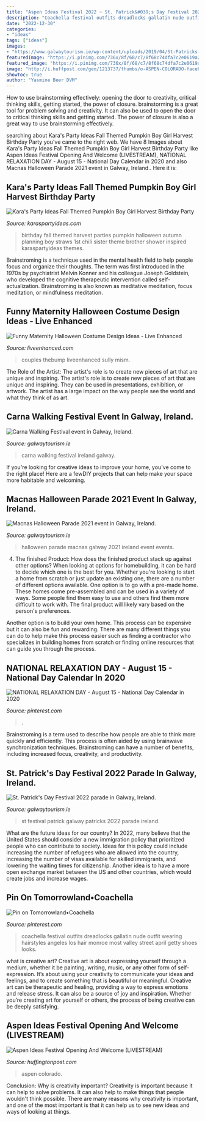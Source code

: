 ```yaml
---
title: "Aspen Ideas Festival 2022 ~ St. Patrick&#039;s Day Festival 2022 Parade In Galway, Ireland."
description: "Coachella festival outfits dreadlocks gallatin nude outfit wearing hairstyles angeles los hair monroe most valley street april getty shoes looks"
date: "2022-12-30"
categories:
- "ideas"
tags: ["ideas"]
images:
- "https://www.galwaytourism.ie/wp-content/uploads/2019/04/St-Patricks-Day-Festival.jpg"
featuredImage: "https://i.pinimg.com/736x/8f/68/c7/8f68c74dfa7c2e0619a2f12d36ccd36a--funny-fashion-fashion-.jpg"
featured_image: "https://i.pinimg.com/736x/8f/68/c7/8f68c74dfa7c2e0619a2f12d36ccd36a--funny-fashion-fashion-.jpg"
image: "http://i.huffpost.com/gen/1213737/thumbs/o-ASPEN-COLORADO-facebook.jpg"
ShowToc: true
author: "Yasmine Beer DVM"
---
```



How to use brainstorming effectively: opening the door to creativity, critical thinking skills, getting started, the power of closure.
brainstorming is a great tool for problem solving and creativity. It can also be used to open the door to critical thinking skills and getting started. The power of closure is also a great way to use brainstorming effectively.

	

		
searching about Kara&#039;s Party Ideas Fall Themed Pumpkin Boy Girl Harvest Birthday Party you've came to the right web. We have 8 Images about Kara&#039;s Party Ideas Fall Themed Pumpkin Boy Girl Harvest Birthday Party like Aspen Ideas Festival Opening And Welcome (LIVESTREAM), NATIONAL RELAXATION DAY - August 15 - National Day Calendar in 2020 and also Macnas Halloween Parade 2021 event in Galway, Ireland.. Here it is:
		
    
## Kara&#039;s Party Ideas Fall Themed Pumpkin Boy Girl Harvest Birthday Party

<img loading=lazy src="https://www.karaspartyideas.com/wp-content/uploads/2012/11/IMG_2461_600x600.jpg" onerror="this.onerror=null;this.src='https://tse3.mm.bing.net/th?id=OIP.li1Ut-TKBqEDHMDaZ4izUQHaHa&amp;pid=15.1';" alt="Kara&#039;s Party Ideas Fall Themed Pumpkin Boy Girl Harvest Birthday Party">

_Source: karaspartyideas.com_

>birthday fall themed harvest parties pumpkin halloween autumn planning boy straws 1st chili sister theme brother shower inspired karaspartyideas themes. 

	

Brainstroming is a technique used in the mental health field to help people focus and organize their thoughts. The term was first introduced in the 1970s by psychiatrist Melvin Konner and his colleague Joseph Goldstein, who developed the cognitive therapeutic intervention called self-actualization. Brainstroming is also known as meditative meditation, focus meditation, or mindfulness meditation.

    
## Funny Maternity Halloween Costume Design Ideas - Live Enhanced

<img loading=lazy src="https://www.liveenhanced.com/wp-content/uploads/2020/09/pregnancy-halloween-costumes-1-1-711x1024.jpg" onerror="this.onerror=null;this.src='https://tse2.mm.bing.net/th?id=OIP.QYlYCbTAZ68zhlfgviMc9gHaKq&amp;pid=15.1';" alt="Funny Maternity Halloween Costume Design Ideas - Live Enhanced">

_Source: liveenhanced.com_

>couples thebump liveenhanced sully mism. 

	

The Role of the Artist: The artist's role is to create new pieces of art that are unique and inspiring.
The artist's role is to create new pieces of art that are unique and inspiring. They can be used in presentations, exhibition, or artwork. The artist has a large impact on the way people see the world and what they think of as art.

    
## Carna Walking Festival Event In Galway, Ireland.

<img loading=lazy src="https://www.galwaytourism.ie/wp-content/uploads/2019/04/Carna-Walking-Festival.jpg" onerror="this.onerror=null;this.src='https://tse1.mm.bing.net/th?id=OIP.961ni2nhTyRAd3_ps_okQgHaFj&amp;pid=15.1';" alt="Carna Walking Festival event in Galway, Ireland.">

_Source: galwaytourism.ie_

>carna walking festival ireland galway. 

	

If you're looking for creative ideas to improve your home, you've come to the right place! Here are a fewDIY projects that can help make your space more habitable and welcoming.

    
## Macnas Halloween Parade 2021 Event In Galway, Ireland.

<img loading=lazy src="https://www.galwaytourism.ie/wp-content/uploads/2019/04/Macnas-Halloween-Parade.jpg" onerror="this.onerror=null;this.src='https://tse2.mm.bing.net/th?id=OIP.ySKbUTlkx9x-GBIxKcl9UgHaFj&amp;pid=15.1';" alt="Macnas Halloween Parade 2021 event in Galway, Ireland.">

_Source: galwaytourism.ie_

>halloween parade macnas galway 2021 ireland event events. 

	

4. The finished Product: How does the finished product stack up against other options?
When looking at options for homebuilding, it can be hard to decide which one is the best for you. Whether you're looking to start a home from scratch or just update an existing one, there are a number of different options available. 
One option is to go with a pre-made home. These homes come pre-assembled and can be used in a variety of ways. Some people find them easy to use and others find them more difficult to work with. The final product will likely vary based on the person's preferences. 

Another option is to build your own home. This process can be expensive but it can also be fun and rewarding. There are many different things you can do to help make this process easier such as finding a contractor who specializes in building homes from scratch or finding online resources that can guide you through the process.

    
## NATIONAL RELAXATION DAY - August 15 - National Day Calendar In 2020

<img loading=lazy src="https://i.pinimg.com/736x/c6/93/b7/c693b79002cc2bc6ab079f31e9b36246.jpg" onerror="this.onerror=null;this.src='https://tse3.mm.bing.net/th?id=OIP.BGeReC9jy0OPD5BUDanc0AHaDt&amp;pid=15.1';" alt="NATIONAL RELAXATION DAY - August 15 - National Day Calendar in 2020">

_Source: pinterest.com_

>. 

	

Brainstroming is a term used to describe how people are able to think more quickly and efficiently. This process is often aided by using brainwave synchronization techniques. Brainstroming can have a number of benefits, including increased focus, creativity, and productivity.

    
## St. Patrick&#039;s Day Festival 2022 Parade In Galway, Ireland.

<img loading=lazy src="https://www.galwaytourism.ie/wp-content/uploads/2019/04/St-Patricks-Day-Festival.jpg" onerror="this.onerror=null;this.src='https://tse1.mm.bing.net/th?id=OIP.o7qa7C_XELoUFD_rwNcXNQHaFj&amp;pid=15.1';" alt="St. Patrick&#039;s Day Festival 2022 parade in Galway, Ireland.">

_Source: galwaytourism.ie_

>st festival patrick galway patricks 2022 parade ireland. 

	

What are the future ideas for our country?
In 2022, many believe that the United States should consider a new immigration policy that prioritized people who can contribute to society. Ideas for this policy could include increasing the number of refugees who are allowed into the country, increasing the number of visas available for skilled immigrants, and lowering the waiting times for citizenship. Another idea is to have a more open exchange market between the US and other countries, which would create jobs and increase wages.

    
## Pin On Tomorrowland•Coachella

<img loading=lazy src="https://i.pinimg.com/736x/8f/68/c7/8f68c74dfa7c2e0619a2f12d36ccd36a--funny-fashion-fashion-.jpg" onerror="this.onerror=null;this.src='https://tse4.mm.bing.net/th?id=OIP.4oQF6zkAfqiLWSsWlO9VRADMEy&amp;pid=15.1';" alt="Pin on Tomorrowland•Coachella">

_Source: pinterest.com_

>coachella festival outfits dreadlocks gallatin nude outfit wearing hairstyles angeles los hair monroe most valley street april getty shoes looks. 

	

what is creative art?
Creative art is about expressing yourself through a medium, whether it be painting, writing, music, or any other form of self-expression. It’s about using your creativity to communicate your ideas and feelings, and to create something that is beautiful or meaningful.
Creative art can be therapeutic and healing, providing a way to express emotions and release stress. It can also be a source of joy and inspiration. Whether you’re creating art for yourself or others, the process of being creative can be deeply satisfying.

    
## Aspen Ideas Festival Opening And Welcome (LIVESTREAM)

<img loading=lazy src="http://i.huffpost.com/gen/1213737/thumbs/o-ASPEN-COLORADO-facebook.jpg" onerror="this.onerror=null;this.src='https://tse1.mm.bing.net/th?id=OIP.zMnY79WrkFa-yz52vNFskAHaE8&amp;pid=15.1';" alt="Aspen Ideas Festival Opening And Welcome (LIVESTREAM)">

_Source: huffingtonpost.com_

>aspen colorado. 

	

Conclusion: Why is creativity important?
Creativity is important because it can help to solve problems. It can also help to make things that people wouldn't think possible. There are many reasons why creativity is important, and one of the most important is that it can help us to see new ideas and ways of looking at things.

